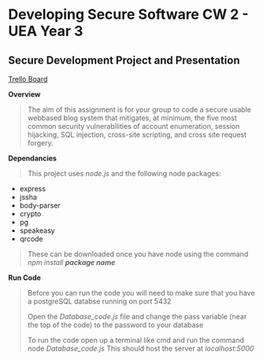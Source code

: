 # Developing Secure Software CW 2 - UEA Year 3
## Secure Development Project and Presentation  

[Trello Board](https://trello.com/b/yLVC8BuY/dss2022-23-002-ug06)

**Overview**  
>The aim of this assignment is for your group to code a secure usable webbased blog system that mitigates, at minimum, the five most common
security vulnerabilities of account enumeration, session hijacking, SQL
injection, cross-site scripting, and cross site request forgery.  
  
**Dependancies**  
>This project uses *node.js* and the following node packages:
- express
- jssha
- body-parser
- crypto
- pg
- speakeasy
- qrcode
>These can be downloaded once you have node using the command *npm install **package name***


**Run Code**
>Before you can run the code you will need to make sure that you have a postgreSQL databse running on port 5432
>
>Open the *Database_code.js* file and change the pass variable (near the top of the code) to the password to your database
>
>To run the code open up a terminal like cmd and run the command
>node *Database_code.js*
>This should host the server at *localhost:5000*






